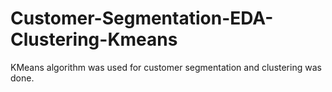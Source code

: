 # Customer-Segmentation-EDA-Clustering-Kmeans
KMeans algorithm was used for customer segmentation and clustering was done.
